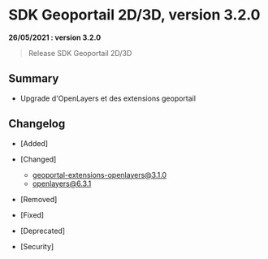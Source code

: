 # SDK Geoportail 2D/3D, version 3.2.0

**26/05/2021 : version 3.2.0**

> Release SDK Geoportail 2D/3D

## Summary

* Upgrade d'OpenLayers et des extensions geoportail
 
## Changelog

* [Added]

* [Changed]

    - geoportal-extensions-openlayers@3.1.0
    - openlayers@6.3.1

* [Removed]

* [Fixed]
  
* [Deprecated]

* [Security]
